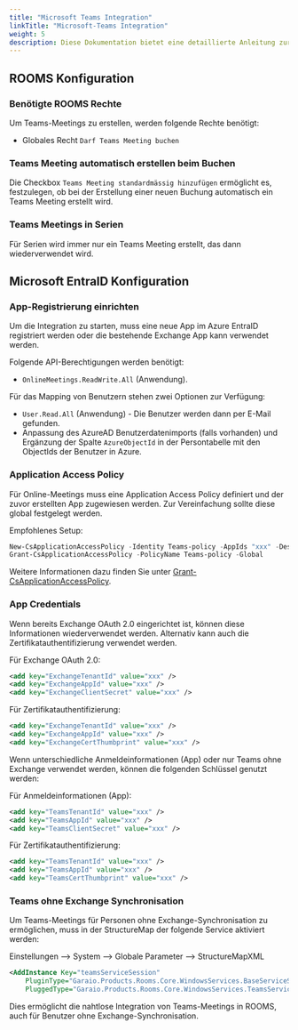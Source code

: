 ```yaml
---
title: "Microsoft Teams Integration"
linkTitle: "Microsoft-Teams Integration"
weight: 5
description: Diese Dokumentation bietet eine detaillierte Anleitung zur Integration von Microsoft Teams in ROOMS. Die Integration ermöglicht die nahtlose Verbindung von Teams-Meetings mit Ihren ROOMS-Ressourcen.
---
```


## ROOMS Konfiguration

### Benötigte ROOMS Rechte

Um Teams-Meetings zu erstellen, werden folgende Rechte benötigt:
- Globales Recht `Darf Teams Meeting buchen`

### Teams Meeting automatisch erstellen beim Buchen

Die Checkbox `Teams Meeting standardmässig hinzufügen` ermöglicht es, festzulegen, ob bei der Erstellung einer neuen Buchung automatisch ein Teams Meeting erstellt wird.

### Teams Meetings in Serien

Für Serien wird immer nur ein Teams Meeting erstellt, das dann wiederverwendet wird.

## Microsoft EntraID Konfiguration

### App-Registrierung einrichten

Um die Integration zu starten, muss eine neue App im Azure EntraID registriert werden oder die bestehende Exchange App kann verwendet werden.

Folgende API-Berechtigungen werden benötigt:
- `OnlineMeetings.ReadWrite.All` (Anwendung).

Für das Mapping von Benutzern stehen zwei Optionen zur Verfügung:

- `User.Read.All` (Anwendung) - Die Benutzer werden dann per E-Mail gefunden.
- Anpassung des AzureAD Benutzerdatenimports (falls vorhanden) und Ergänzung der Spalte `AzureObjectId` in der Persontabelle mit den ObjectIds der Benutzer in Azure.

### Application Access Policy

Für Online-Meetings muss eine Application Access Policy definiert und der zuvor erstellten App zugewiesen werden. Zur Vereinfachung sollte diese global festgelegt werden.

Empfohlenes Setup:

```powershell
New-CsApplicationAccessPolicy -Identity Teams-policy -AppIds "xxx" -Description "Erlaubt die Erstellung von Teams Meetings"
Grant-CsApplicationAccessPolicy -PolicyName Teams-policy -Global
```

Weitere Informationen dazu finden Sie unter [Grant-CsApplicationAccessPolicy](https://docs.microsoft.com/en-us/powershell/module/skype/grant-csapplicationaccesspolicy?view=skype-ps).

### App Credentials

Wenn bereits Exchange OAuth 2.0 eingerichtet ist, können diese Informationen wiederverwendet werden. Alternativ kann auch die Zertifikatauthentifizierung verwendet werden.

Für Exchange OAuth 2.0:

```xml
<add key="ExchangeTenantId" value="xxx" />
<add key="ExchangeAppId" value="xxx" />
<add key="ExchangeClientSecret" value="xxx" />
```

Für Zertifikatauthentifizierung:

```xml
<add key="ExchangeTenantId" value="xxx" />
<add key="ExchangeAppId" value="xxx" />
<add key="ExchangeCertThumbprint" value="xxx" />
```

Wenn unterschiedliche Anmeldeinformationen (App) oder nur Teams ohne Exchange verwendet werden, können die folgenden Schlüssel genutzt werden:

Für Anmeldeinformationen (App):

```xml
<add key="TeamsTenantId" value="xxx" />
<add key="TeamsAppId" value="xxx" />
<add key="TeamsClientSecret" value="xxx" />
```

Für Zertifikatauthentifizierung:

```xml
<add key="TeamsTenantId" value="xxx" />
<add key="TeamsAppId" value="xxx" />
<add key="TeamsCertThumbprint" value="xxx" />
```

### Teams ohne Exchange Synchronisation

Um Teams-Meetings für Personen ohne Exchange-Synchronisation zu ermöglichen, muss in der StructureMap der folgende Service aktiviert werden:

Einstellungen --> System --> Globale Parameter --> StructureMapXML

```xml
<AddInstance Key="teamsServiceSession"
    PluginType="Garaio.Products.Rooms.Core.WindowsServices.BaseServiceSession,Garaio.Products.Rooms.Core"
    PluggedType="Garaio.Products.Rooms.Core.WindowsServices.TeamsService.TeamsServiceSession,Garaio.Products.Rooms.Core" />
```

Dies ermöglicht die nahtlose Integration von Teams-Meetings in ROOMS, auch für Benutzer ohne Exchange-Synchronisation.